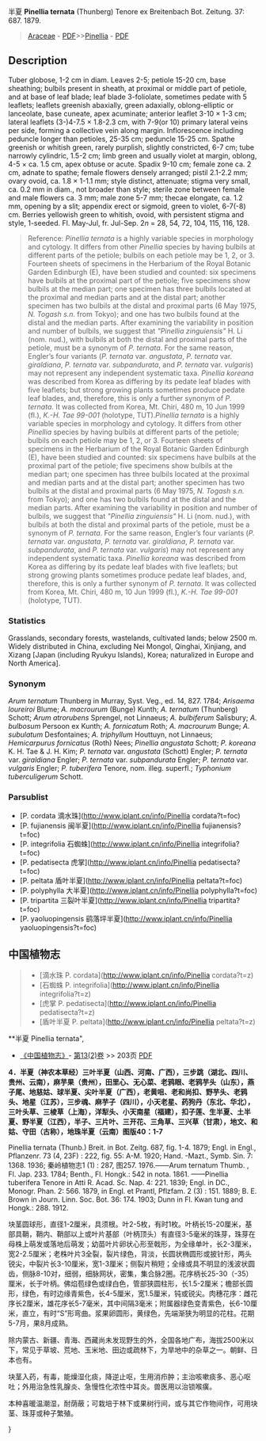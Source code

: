 半夏 **Pinellia ternata** (Thunberg) Tenore ex Breitenbach Bot. Zeitung. 37: 687. 1879.

> [Araceae](http://www.iplant.cn/info/Araceae?t=foc) - [PDF](http://www.iplant.cn/foc/pdf/Araceae.pdf)>>[Pinellia](http://www.iplant.cn/info/Pinellia?t=foc) - [PDF](http://www.iplant.cn/foc/pdf/Pinellia.pdf)

## Description

Tuber globose, 1-2 cm in diam. Leaves 2-5; petiole 15-20 cm, base sheathing; bulbils present in sheath, at proximal or middle part of petiole, and at base of leaf blade; leaf blade 3-foliolate, sometimes pedate with 5 leaflets; leaflets greenish abaxially, green adaxially, oblong-elliptic or lanceolate, base cuneate, apex acuminate; anterior leaflet 3-10 × 1-3 cm; lateral leaflets (3-)4-7.5 × 1.8-2.3 cm, with 7-9(or 10) primary lateral veins per side, forming a collective vein along margin. Inflorescence including peduncle longer than petioles, 25-35 cm; peduncle 15-25 cm. Spathe greenish or whitish green, rarely purplish, slightly constricted, 6-7 cm; tube narrowly cylindric, 1.5-2 cm; limb green and usually violet at margin, oblong, 4-5 × ca. 1.5 cm, apex obtuse or acute. Spadix 9-10 cm; female zone ca. 2 cm, adnate to spathe; female flowers densely arranged; pistil 2.1-2.2 mm; ovary ovoid, ca. 1.8 × 1-1.1 mm; style distinct, attenuate; stigma very small, ca. 0.2 mm in diam., not broader than style; sterile zone between female and male flowers ca. 3 mm; male zone 5-7 mm; thecae elongate, ca. 1.2 mm, opening by a slit; appendix erect or sigmoid, green to violet, 6-7(-8) cm. Berries yellowish green to whitish, ovoid, with persistent stigma and style, 1-seeded. Fl. May-Jul, fr. Jul-Sep. 2*n* = 28, 54, 72, 104, 115, 116, 128.

> Reference: 
>*Pinellia ternata* is a highly variable species in morphology and cytology. It differs from other *Pinellia* species by having bulbils at different parts of the petiole; bulbils on each petiole may be 1, 2, or 3. Fourteen sheets of specimens in the Herbarium of the Royal Botanic Garden Edinburgh (E), have been studied and counted: six specimens have bulbils at the proximal part of the petiole; five specimens show bulbils at the median part; one specimen has three bulbils located at the proximal and median parts and at the distal part; another specimen has two bulbils at the distal and proximal parts (6 May 1975, *N. Togash s.n.* from Tokyo); and one has two bulbils found at the distal and the median parts. After examining the variability in position and number of bulbils, we suggest that *\"Pinellia zinguiensis\"* H. Li (nom. nud.), with bulbils at both the distal and proximal parts of the petiole, must be a synonym of *P. ternata*. For the same reason, Engler’s four variants (*P. ternata* var. *angustata*, *P. ternata* var. *giraldiana*, *P. ternata* var. *subpandurata*, and *P. ternata* var. *vulgaris*) may not represent any independent systematic taxa. *Pinellia koreana* was described from Korea as differing by its pedate leaf blades with five leaflets; but strong growing plants sometimes produce pedate leaf blades, and, therefore, this is only a further synonym of *P. ternata*. It was collected from Korea, Mt. Chiri, 480 m, 10 Jun 1999 (fl.), *K.-H. Tae 99-001* (holotype, TUT).*Pinellia ternata* is a highly variable species in morphology and cytology. It differs from other *Pinellia* species by having bulbils at different parts of the petiole; bulbils on each petiole may be 1, 2, or 3. Fourteen sheets of specimens in the Herbarium of the Royal Botanic Garden Edinburgh (E), have been studied and counted: six specimens have bulbils at the proximal part of the petiole; five specimens show bulbils at the median part; one specimen has three bulbils located at the proximal and median parts and at the distal part; another specimen has two bulbils at the distal and proximal parts (6 May 1975, *N. Togash s.n.* from Tokyo); and one has two bulbils found at the distal and the median parts. After examining the variability in position and number of bulbils, we suggest that *\"Pinellia zinguiensis\"* H. Li (nom. nud.), with bulbils at both the distal and proximal parts of the petiole, must be a synonym of *P. ternata*. For the same reason, Engler’s four variants (*P. ternata* var. *angustata*, *P. ternata* var. *giraldiana*, *P. ternata* var. *subpandurata*, and *P. ternata* var. *vulgaris*) may not represent any independent systematic taxa. *Pinellia koreana* was described from Korea as differing by its pedate leaf blades with five leaflets; but strong growing plants sometimes produce pedate leaf blades, and, therefore, this is only a further synonym of *P. ternata*. It was collected from Korea, Mt. Chiri, 480 m, 10 Jun 1999 (fl.), *K.-H. Tae 99-001* (holotype, TUT).

### Statistics
Grasslands, secondary forests, wastelands, cultivated lands; below 2500 m. Widely distributed in China, excluding Nei Mongol, Qinghai, Xinjiang, and Xizang [Japan (including Ryukyu Islands), Korea; naturalized in Europe and North America].

### Synonym
*Arum ternatum* Thunberg in Murray, Syst. Veg., ed. 14, 827. 1784; *Arisaema loureiroi* Blume; *A. macrourum* (Bunge) Kunth; *A. ternatum* (Thunberg) Schott; *Arum atrorubens* Sprengel, not Linnaeus; *A. bulbiferum* Salisbury; *A. bulbosum* Persoon ex Kunth; *A. fornicatum* Roth; *A. macrourum* Bunge; *A. subulatum* Desfontaines; *A. triphyllum* Houttuyn, not Linnaeus; *Hemicarpurus fornicatus* (Roth) Nees; *Pinellia angustata* Schott; *P. koreana* K. H. Tae & J. H. Kim; *P. ternata* var. *angustata* (Schott) Engler; *P. ternata* var. *giraldiana* Engler; *P. ternata* var. *subpandurata* Engler; *P. ternata* var. *vulgaris* Engler; *P. tuberifera* Tenore, nom. illeg. superfl.; *Typhonium tuberculigerum* Schott.

### Parsublist

* [P.  cordata  滴水珠](http://www.iplant.cn/info/Pinellia cordata?t=foc)
* [P.  fujianensis  闽半夏](http://www.iplant.cn/info/Pinellia fujianensis?t=foc)
* [P.  integrifolia  石蜘蛛](http://www.iplant.cn/info/Pinellia integrifolia?t=foc)
* [P.  pedatisecta  虎掌](http://www.iplant.cn/info/Pinellia pedatisecta?t=foc)
* [P.  peltata  盾叶半夏](http://www.iplant.cn/info/Pinellia peltata?t=foc)
* [P.  polyphylla  大半夏](http://www.iplant.cn/info/Pinellia polyphylla?t=foc)
* [P.  tripartita  三裂叶半夏](http://www.iplant.cn/info/Pinellia tripartita?t=foc)
* [P.  yaoluopingensis  鹞落坪半夏](http://www.iplant.cn/info/Pinellia yaoluopingensis?t=foc)

## 中国植物志

> * [滴水珠  P.  cordata](http://www.iplant.cn/info/Pinellia cordata?t=z)
> * [石蜘蛛  P.  integrifolia](http://www.iplant.cn/info/Pinellia integrifolia?t=z)
> * [虎掌  P.  pedatisecta](http://www.iplant.cn/info/Pinellia pedatisecta?t=z)
> * [盾叶半夏  P.  peltata](http://www.iplant.cn/info/Pinellia peltata?t=z)

**半夏 Pinellia ternata",

* [《中国植物志》](http://www.iplant.cn/frps)- [第13(2)卷](http://www.iplant.cn/frps/vol/13(2)) >> 203页 [PDF](http://www.iplant.cn/frps/pdf/13(2)/203a.pdf)

**4．半夏（神农本草经）三叶半夏（山西、河南、广西），三步跳（湖北、四川、贵州、云南），麻芋果（贵州），田里心、无心菜、老鸦眼、老鸦芋头（山东），燕子尾、地慈姑、球半夏、尖叶半夏（广西），老黄咀、老和尚扣、野芋头、老鸦头、地星（江苏），三步魂、麻芋子（四川），小天老星、药狗丹（东北、华北），三叶头草、三棱草（上海），洋犁头、小天南星（福建），扣子莲、生半夏、土半夏、野半夏（江西），半子、三片叶、三开花、三角草、三兴草（甘肃），地文、和姑、守田（古称），地珠半夏（云南）图版40：1-7**

Pinellia ternata (Thunb.) Breit. in Bot. Zeitg. 687, fig. 1-4. 1879; Engl. in Engl., Pflanzenr. 73 (4, 23F) : 222, fig. 55: A-M. 1920; Hand. -Mazt., Symb. Sin. 7: 1368. 1936; 秦岭植物志1 (1) : 287, 图257. 1976.——Arum ternatum Thumb. , Fl. Jap. 233. 1784; Benth., Fl. Hongk.: 542 in nota. 1861. ——Pinellia tuberifera Tenore in Atti R. Acad. Sc. Nap. 4: 221. 1839; Engl. in DC., Monogr. Phan. 2: 566. 1879, in Engl. et Prantl, Pflzfam. 2 (3) : 151. 1889; B. E. Brown in Journ. Linn. Soc. Bot. 36: 174. 1903; Dunn in Fl. Kwan tung and Hongk.: 288. 1912.

块茎圆球形，直径1-2厘米，具须根。叶2-5枚，有时1枚。叶柄长15-20厘米，基部具鞘，鞘内、鞘部以上或叶片基部（叶柄顶头）有直径3-5毫米的珠芽，珠芽在母株上萌发或落地后萌发；幼苗叶片卵状心形至戟形，为全缘单叶，长2-3厘米，宽2-2.5厘米；老株叶片3全裂，裂片绿色，背淡，长圆状椭圆形或披针形，两头锐尖，中裂片长3-10厘米，宽1-3厘米；侧裂片稍短；全缘或具不明显的浅波状圆齿，侧脉8-10对，细弱，细脉网状，密集，集合脉2圈。花序柄长25-30（-35）厘米，长于叶柄。佛焰苞绿色或绿白色，管部狭圆柱形，长1.5-2厘米；檐部长圆形，绿色，有时边缘青紫色，长4-5厘米，宽1.5厘米，钝或锐尖。肉穗花序：雌花序长2厘米，雄花序长5-7毫米，其中间隔3毫米；附属器绿色变青紫色，长6-10厘米，直立，有时“S”形弯曲。浆果卵圆形，黄绿色，先端渐狭为明显的花柱。花期5-7月，果8月成熟。

除内蒙古、新疆、青海、西藏尚未发现野生的外，全国各地广布，海拔2500米以下，常见于草坡、荒地、玉米地、田边或疏林下，为旱地中的杂草之一。朝鲜、日本也有。

块茎入药，有毒，能燥湿化痰，降逆止呕，生用消疖肿；主治咳嗽痰多、恶心呕吐；外用治急性乳腺炎、急慢性化浓性中耳炎。兽医用以治锁喉癀。

本种喜暖温潮湿，耐荫蔽；可栽培于林下或果树行间，或与其它作物间作，可用块茎、珠芽或种子繁殖。

}